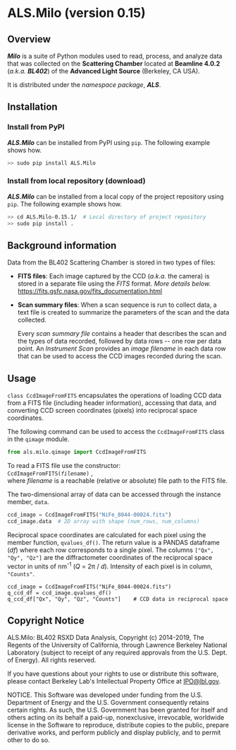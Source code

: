 # ALS.Milo (version 0.15)

Overview
---
_**Milo**_ is a suite of Python modules used to read, process, and analyze 
data that was collected on the **Scattering Chamber** located at 
**Beamline 4.0.2** (_a.k.a. **BL402**_) of the **Advanced Light Source** 
(Berkeley, CA USA).

It is distributed under the _namespace package_, _**ALS**_. 

Installation
---
### Install from PyPI
**_ALS.Milo_** can be installed from PyPI using `pip`.
The following example shows how.
```bash
>> sudo pip install ALS.Milo
```
### Install from local repository (download)
**_ALS.Milo_** can be installed from a local copy of the project repository 
using `pip`. The following example shows how.
```bash
>> cd ALS.Milo-0.15.1/  # Local directory of project repository
>> sudo pip install .
```

Background information
---
Data from the BL402 Scattering Chamber is stored in two types of files:
* **FITS files**: Each image captured by the CCD (_a.k.a._ the camera) is 
stored in a separate file using the _FITS_ format. _More details below._
https://fits.gsfc.nasa.gov/fits_documentation.html
* **Scan summary files**: When a scan sequence is run to collect data, a text 
file is created to summarize the parameters of the scan and the data collected.

   Every _scan summary file_ contains a header that describes the scan and the 
types of data recorded, followed by data rows -- one row per data point. An 
_Instrument Scan_ provides an _image filename_ in each data row that can be 
used to access the CCD images recorded during the scan.

Usage
---
`class CcdImageFromFITS` encapsulates the operations of loading CCD data 
from a FITS file (including header information), accessing that data, and 
converting CCD screen coordinates (pixels) into reciprocal space coordinates.

The following command can be used 
to access the `CcdImageFromFITS` class in the `qimage` module.
```python
from als.milo.qimage import CcdImageFromFITS
```

To read a FITS file use the constructor:  
`CcdImageFromFITS(`*`filename`*`)` ,  
where _filename_ is a reachable (relative or absolute) file path to the FITS 
file.

The two-dimensional array of data can be accessed through the instance member, 
`data`.
```python
ccd_image = CcdImageFromFITS("NiFe_8044-00024.fits")
ccd_image.data  # 2D array with shape (num_rows, num_columns)
```

Reciprocal space coordinates are calculated for each pixel using the member 
function, `qvalues_df()`. The return value is a PANDAS dataframe (_df_) where 
each row corresponds to a single pixel. The columns `["Qx", "Qy", "Qz"]` are 
the diffractometer coordinates of the reciprocal space vector in units of 
nm<sup>-1</sup> (_Q_ = 2&pi; / _d_). Intensity of each pixel is in column, 
`"Counts"`.
```
ccd_image = CcdImageFromFITS("NiFe_8044-00024.fits")
q_ccd_df = ccd_image.qvalues_df()
q_ccd_df["Qx", "Qy", "Qz", "Counts"]    # CCD data in reciprocal space
```

Copyright Notice
---
ALS.Milo: BL402 RSXD Data Analysis, Copyright (c) 2014-2019, The Regents of 
the University of California, through Lawrence Berkeley National Laboratory 
(subject to receipt of any required approvals from the U.S. Dept. of Energy). 
All rights reserved.

If you have questions about your rights to use or distribute this software, 
please contact Berkeley Lab's Intellectual Property Office at IPO@lbl.gov.

NOTICE. This Software was developed under funding from the U.S. Department of 
Energy and the U.S. Government consequently retains certain rights. As such, 
the U.S. Government has been granted for itself and others acting on its 
behalf a paid-up, nonexclusive, irrevocable, worldwide license in the 
Software to reproduce, distribute copies to the public, prepare derivative 
works, and perform publicly and display publicly, and to permit other to do 
so. 